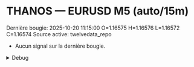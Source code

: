 # THANOS — EURUSD M5 (auto/15m)
Dernière bougie: 2025-10-20 11:15:00  O=1.16575  H=1.16576  L=1.16572  C=1.16574
Source active: twelvedata_repo

- Aucun signal sur la dernière bougie.

<details><summary>Debug</summary>

- TD_API_KEY manquant.

</details>